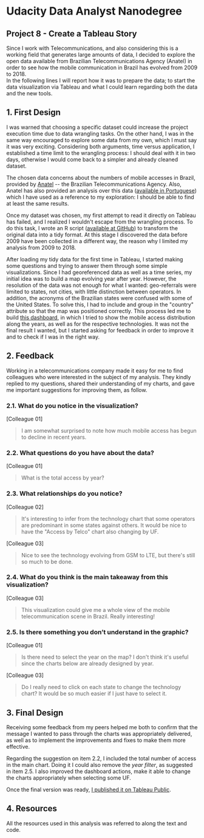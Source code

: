 # Udacity Data Analyst Nanodegree 
## Project 8 - Create a Tableau Story

Since I work with Telecommunications, and also considering this is a working field that generates large amounts of data, I decided to explore the open data available from Brazilian Telecommunications Agency (Anatel) in order to see how the mobile communication in Brazil has evolved from 2009 to 2018.  
In the following lines I will report how it was to prepare the data; to start the data visualization via Tableau and what I could learn regarding both the data and the new tools. 


## 1. First Design
I was warned that choosing a specific dataset could increase the project execution time due to data wrangling tasks. On the other hand, I was in the same way encouraged to explore some data from my own, which I must say it was very exciting. Considering both arguments, time versus application, I established a time limit to the wrangling process: I should deal with it in two days, otherwise I would come back to a simpler and already cleaned dataset.  

The chosen data concerns about the numbers of mobile accesses in Brazil, provided by [Anatel](https://cloud.anatel.gov.br/index.php/s/TpaFAwSw7RPfBa8?path=%2FMovel_Pessoal) -- the Brazilian Telecommunications Agency. Also, Anatel has also provided an analysis over this data ([available in Portuguese](http://www.anatel.gov.br/dados/destaque-1/283-brasil-tem-236-2-milhoes-de-linhas-moveis-em-janeiro-de-2018)) which I have used as a reference to my exploration: I should be able to find at least the same results.  

Once my dataset was chosen, my first attempt to read it directly on Tableau has failed, and I realized I wouldn't escape from the wrangling process. To do this task, I wrote an R script ([available at GitHub](https://github.com/tbnsilveira/Telco_DataViz/blob/master/dataWrangling.ipynb)) to transform the original data into a tidy format. At this stage I discovered the data before 2009 have been collected in a different way, the reason why I limited my analysis from 2009 to 2018.  

After loading my tidy data for the first time in Tableau, I started making some questions and trying to answer them through some simple visualizations. Since I had georeferenced data as well as a time series, my initial idea was to build a map evolving year after year. However, the resolution of the data was not enough for what I wanted: geo-referrals were limited to states, not cities, with little distinction between operators. In addition, the acronyms of the Brazilian states were confused with some of the United States. To solve this, I had to include and group in the "country" attribute so that the map was positioned correctly. This process led me to build [this dashboard](https://github.com/tbnsilveira/Telco_DataViz/blob/master/Tableau_FinalProject_TBNSilveira.twb), in which I tried to show the mobile access distribution along the years, as well as for the respective technologies. It was not the final result I wanted, but I started asking for feedback in order to improve it and to check if I was in the right way.  


## 2. Feedback
Working in a telecommunications company made it easy for me to find colleagues who were interested in the subject of my analysis.  They kindly replied to my questions, shared their understanding of my charts, and gave me important suggestions for improving them, as follow. 

### 2.1. What do you notice in the visualization?
[Colleague 01]  
> I am somewhat surprised to note how much mobile access has begun to decline in recent years.  

### 2.2. What questions do you have about the data?
[Colleague 01]
> What is the total access by year? 

### 2.3. What relationships do you notice?
[Colleague 02]  
> It's interesting to infer from the technology chart that some operators are predominant in some states against others. It would be nice to have the "Access by Telco" chart also changing by UF. 

[Colleague 03]
> Nice to see the technology evolving from GSM to LTE, but there's still so much to be done.


### 2.4. What do you think is the main takeaway from this visualization?
[Colleague 03]  
> This visualization could give me a whole view of the mobile telecommunication scene in Brazil. Really interesting!

### 2.5. Is there something you don’t understand in the graphic?
[Colleague 01]  
> Is there need to select the year on the map? I don't think it's useful since the charts below are already designed by year.  

[Colleague 03]  
> Do I really need to click on each state to change the technology chart? It would be so much easier if I just have to select it.  


## 3. Final Design  
Receiving some feedback from my peers helped me both to confirm that the message I wanted to pass through the charts was appropriately delivered, as well as to implement the improvements and fixes to make them more effective.  

Regarding the suggestion on item 2.2, I included the total number of access in the main chart. Doing it I could also remove the *year filter*, as suggested in item 2.5. I also improved the dashboard actions, make it able to change the charts appropriately when selecting some UF. 

Once the final version was ready, [I published it on Tableau Public](https://public.tableau.com/views/Tableau_FinalProject_TBNSilveira_v2/Dashboard?:embed=y&:display_count=yes).


## 4. Resources
All the resources used in this analysis was referred to along the text and code. 


